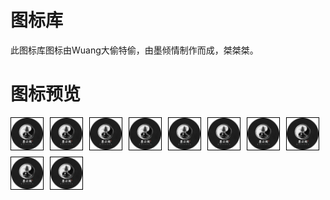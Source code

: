 # 图标库
此图标库图标由Wuang大偷特偷，由墨倾情制作而成，桀桀桀。

# 图标预览
<div style="display: flex; flex-wrap: wrap; gap: 10px;">
    <img src="https://raw.githubusercontent.com/W126-L/Tool/main/IconSet/108px/0-Mo.png" alt="Image 1" width="51" height="51" style="border: 1px solid #000;">
    <img src="https://raw.githubusercontent.com/W126-L/Tool/main/IconSet/108px/0-Mo.png" alt="Image 2" width="51" height="51" style="border: 1px solid #000;">
    <img src="https://raw.githubusercontent.com/W126-L/Tool/main/IconSet/108px/0-Mo.png" alt="Image 3" width="51" height="51" style="border: 1px solid #000;">
    <img src="https://raw.githubusercontent.com/W126-L/Tool/main/IconSet/108px/0-Mo.png" alt="Image 4" width="51" height="51" style="border: 1px solid #000;">
    <img src="https://raw.githubusercontent.com/W126-L/Tool/main/IconSet/108px/0-Mo.png" alt="Image 5" width="51" height="51" style="border: 1px solid #000;">
    <img src="https://raw.githubusercontent.com/W126-L/Tool/main/IconSet/108px/0-Mo.png" alt="Image 6" width="51" height="51" style="border: 1px solid #000;">
    <img src="https://raw.githubusercontent.com/W126-L/Tool/main/IconSet/108px/0-Mo.png" alt="Image 7" width="51" height="51" style="border: 1px solid #000;">
    <img src="https://raw.githubusercontent.com/W126-L/Tool/main/IconSet/108px/0-Mo.png" alt="Image 8" width="51" height="51" style="border: 1px solid #000;">
    <img src="https://raw.githubusercontent.com/W126-L/Tool/main/IconSet/108px/0-Mo.png" alt="Image 9" width="51" height="51" style="border: 1px solid #000;">
    <img src="https://raw.githubusercontent.com/W126-L/Tool/main/IconSet/108px/0-Mo.png" alt="Image 10" width="51" height="51" style="border: 1px solid #000;">
</div>